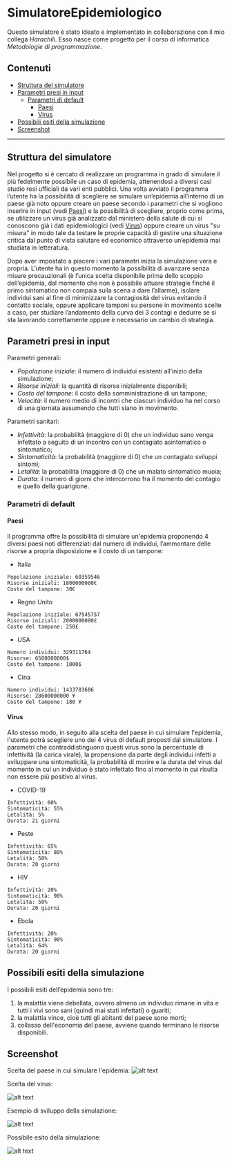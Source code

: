 # SimulatoreEpidemiologico
Questo simulatore è stato ideato e implementato in collaborazione con il mio collega _Harachili_.
Esso nasce come progetto per il corso di informatica _Metodologie di programmazione_.


## Contenuti
- [Struttura del simulatore](#struttura-del-simulatore)
- [Parametri presi in input](#parametri-presi-in-input)
  - [Parametri di default](#parametri-di-default)
    - [Paesi](#paesi)
    - [Virus](#virus)
- [Possibili esiti della simulazione](#possibili-esiti-della-simulazione)
- [Screenshot](#screenshot)

<hr>

## Struttura del simulatore
Nel progetto si è cercato di realizzare un programma in grado di simulare il più fedelmente possibile un caso di epidemia, attenendosi a diversi casi studio resi ufficiali da vari enti pubblici.
Una volta avviato il programma l’utente ha la possibilità di scegliere se simulare un’epidemia all’interno di un paese già noto oppure creare un paese secondo i parametri che si vogliono inserire in input (vedi [Paesi](#paesi)) e la possibilità di scegliere, proprio come prima, se utilizzare un virus già analizzato dal ministero della salute di cui si conoscono già i dati epidemiologici (vedi [Virus](#virus)) oppure creare un virus "su misura" in modo tale da testare le proprie capacità di gestire una situazione critica dal punto di vista salutare ed economico attraverso un’epidemia mai studiata in letteratura.

Dopo aver impostato a piacere i vari parametri inizia la simulazione vera e propria. L’utente ha in questo momento la possibilità di avanzare senza misure precauzionali (è l’unica scelta disponibile prima dello scoppio dell’epidemia, dal momento che non è possibile attuare strategie finché il primo sintomatico non compaia sulla scena a dare l’allarme), isolare individui sani al fine di minimizzare la contagiosità del virus evitando il contatto sociale, oppure applicare tamponi su persone in movimento scelte a caso, per studiare l’andamento della curva dei 3 contagi e dedurre se si sta lavorando correttamente oppure è necessario un cambio di strategia.

## Parametri presi in input
Parametri generali:
- _Popolazione iniziale_: il numero di individui esistenti all’inizio della simulazione;
- _Risorse iniziali_: la quantità di risorse inizialmente disponibili;
- _Costo del tampone_: il costo della somministrazione di un tampone;
- _Velocità_: il numero medio di incontri che ciascun individuo ha nel corso di una giornata assumendo che tutti siano in movimento.

Parametri sanitari:
- _Infettività_: la probabilità (maggiore di 0) che un individuo sano venga infettato a seguito di un incontro con un contagiato asintomatico o sintomatico;
- _Sintomaticità_: la probabilità (maggiore di 0) che un contagiato sviluppi sintomi;
- _Letalità_: la probabilità (maggiore di 0) che un malato sintomatico muoia;
- _Durata_: il numero di giorni che intercorrono fra il momento del contagio e quello della guarigione.

### Parametri di default

#### Paesi
Il programma offre la possibilità di simulare un'epidemia proponendo 4 diversi paesi noti differenziati dal numero di individui, l’ammontare delle risorse a propria
disposizione e il costo di un tampone:

- Italia
```
Popolazione iniziale: 60359546
Risorse iniziali: 1800000000€
Costo del tampone: 30€
```

- Regno Unito
```
Popolazione iniziale: 67545757
Risorse iniziali: 2000000000£
Costo del tampone: 250£
```

- USA
```
Numero individui: 329311764
Risorse: 6500000000$
Costo del tampone: 1000$
```

- Cina
```
Numero individui: 1433783686
Risorse: 28600000000 ¥
Costo del tampone: 180 ¥
```

#### Virus

Allo stesso modo, in seguito alla scelta del paese in cui simulare l'epidemia, l'utente potrà scegliere uno dei 4 virus di default proposti dal simulatore.
I parametri che contraddistinguono questi virus sono la percentuale di infettività (la carica virale), la propensione da parte degli individui infetti a sviluppare una sintomaticità, la probabilità di morire e la durata del virus dal momento in cui un individuo è stato infettato fino al momento in cui risulta non essere più positivo al virus.

- COVID-19
```
Infettività: 60%
Sintomaticità: 55%
Letalità: 5%
Durata: 21 giorni
```

- Peste
```
Infettività: 65%
Sintomaticità: 80%
Letalità: 50%
Durata: 20 giorni
```

- HIV
```
Infettività: 20%
Sintomaticità: 90%
Letalità: 50%
Durata: 20 giorni
```


- Ebola
```
Infettività: 20%
Sintomaticità: 90%
Letalità: 64%
Durata: 20 giorni
```

## Possibili esiti della simulazione
I possibili esiti dell’epidemia sono tre:
1. la malattia viene debellata, ovvero almeno un individuo rimane in vita e
tutti i vivi sono sani (quindi mai stati infettati) o guariti;
2. la malattia vince, cioè tutti gli abitanti del paese sono morti;
3. collasso dell'economia del paese, avviene quando terminano le risorse disponibili.

## Screenshot
Scelta del paese in cui simulare l'epidemia:
![alt text](Screenshots/simulatore2.png "Scelta del paese in cui simulare l'epidemia")



Scelta del virus:

![alt text](Screenshots/simulatore3.png "Scelta del virus")



Esempio di sviluppo della simulazione:

![alt text](Screenshots/simulatore4.png "Esempio di sviluppo della simulazione")



Possibile esito della simulazione:

![alt text](Screenshots/simulatore6.png "Possibile esito della simulazione")





